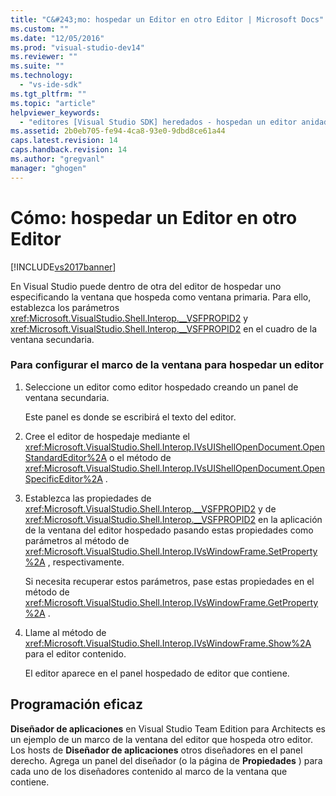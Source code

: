 ```yaml
---
title: "C&#243;mo: hospedar un Editor en otro Editor | Microsoft Docs"
ms.custom: ""
ms.date: "12/05/2016"
ms.prod: "visual-studio-dev14"
ms.reviewer: ""
ms.suite: ""
ms.technology: 
  - "vs-ide-sdk"
ms.tgt_pltfrm: ""
ms.topic: "article"
helpviewer_keywords: 
  - "editores [Visual Studio SDK] heredados - hospedan un editor anidado"
ms.assetid: 2b0eb705-fe94-4ca8-93e0-9dbd8ce61a44
caps.latest.revision: 14
caps.handback.revision: 14
ms.author: "gregvanl"
manager: "ghogen"
---
```

# C&#243;mo: hospedar un Editor en otro Editor
[!INCLUDE[vs2017banner](../code-quality/includes/vs2017banner.md)]

En Visual Studio puede dentro de otra del editor de hospedar uno especificando la ventana que hospeda como ventana primaria.  Para ello, establezca los parámetros <xref:Microsoft.VisualStudio.Shell.Interop.__VSFPROPID2> y <xref:Microsoft.VisualStudio.Shell.Interop.__VSFPROPID2> en el cuadro de la ventana secundaria.  
  
### Para configurar el marco de la ventana para hospedar un editor  
  
1.  Seleccione un editor como editor hospedado creando un panel de ventana secundaria.  
  
     Este panel es donde se escribirá el texto del editor.  
  
2.  Cree el editor de hospedaje mediante el <xref:Microsoft.VisualStudio.Shell.Interop.IVsUIShellOpenDocument.OpenStandardEditor%2A> o el método de <xref:Microsoft.VisualStudio.Shell.Interop.IVsUIShellOpenDocument.OpenSpecificEditor%2A> .  
  
3.  Establezca las propiedades de <xref:Microsoft.VisualStudio.Shell.Interop.__VSFPROPID2> y de <xref:Microsoft.VisualStudio.Shell.Interop.__VSFPROPID2> en la aplicación de la ventana del editor hospedado pasando estas propiedades como parámetros al método de <xref:Microsoft.VisualStudio.Shell.Interop.IVsWindowFrame.SetProperty%2A> , respectivamente.  
  
     Si necesita recuperar estos parámetros, pase estas propiedades en el método de <xref:Microsoft.VisualStudio.Shell.Interop.IVsWindowFrame.GetProperty%2A> .  
  
4.  Llame al método de <xref:Microsoft.VisualStudio.Shell.Interop.IVsWindowFrame.Show%2A> para el editor contenido.  
  
     El editor aparece en el panel hospedado de editor que contiene.  
  
## Programación eficaz  
 **Diseñador de aplicaciones** en Visual Studio Team Edition para Architects es un ejemplo de un marco de la ventana del editor que hospeda otro editor.  Los hosts de **Diseñador de aplicaciones** otros diseñadores en el panel derecho.  Agrega un panel del diseñador \(o la página de **Propiedades** \) para cada uno de los diseñadores contenido al marco de la ventana que contiene.